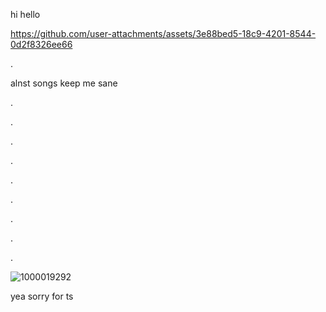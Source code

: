 hi hello


https://github.com/user-attachments/assets/3e88bed5-18c9-4201-8544-0d2f8326ee66

.

alnst songs keep me sane

.




.



.





.


.



.




.



.



.



![1000019292](https://github.com/user-attachments/assets/8bdddc2b-d0ce-44d6-b3bf-56156e49136a)



yea sorry for ts


